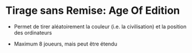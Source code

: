 # Tirage sans Remise: Age Of Edition

*   Permet de tirer aléatoirement la couleur (i.e. la civilisation) et la position des ordinateurs

* Maximum 8 joueurs, mais peut être étendu

